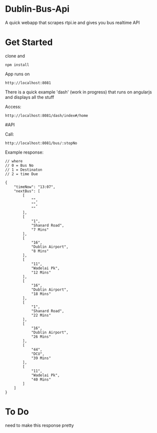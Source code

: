 # Dublin-Bus-Api
A quick webapp that scrapes rtpi.ie and gives you bus realtime API
# Get Started
clone and 
```
npm install
```
App runs on
```
http://localhost:8081
```
There is a quick example 'dash' (work in progress) that runs on angularjs and displays all the stuff

Access:
```
http://localhost:8081/dash/index#/home
```


#API

Call:
```
http://localhost:8081/bus/:stopNo
```
Example response:


```
// where 
// 0 = Bus No
// 1 = Destinaton
// 2 = time Due

{
    "timeNow": "13:07",
    "nextBus": [
        [
            "",
            "",
            ""
        ],
        [
            "1",
            "Shanard Road",
            "7 Mins"
        ],
        [
            "16",
            "Dublin Airport",
            "8 Mins"
        ],
        [
            "11",
            "Wadelai Pk",
            "12 Mins"
        ],
        [
            "16",
            "Dublin Airport",
            "18 Mins"
        ],
        [
            "1",
            "Shanard Road",
            "22 Mins"
        ],
        [
            "16",
            "Dublin Airport",
            "26 Mins"
        ],
        [
            "44",
            "DCU",
            "39 Mins"
        ],
        [
            "11",
            "Wadelai Pk",
            "40 Mins"
        ]
    ]
}
```



# To Do 

need to make this response pretty

